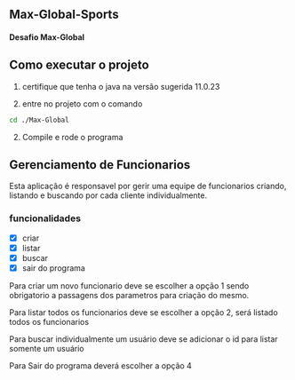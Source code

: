 ## Max-Global-Sports
#### Desafio Max-Global

## Como executar o projeto

1. certifique que tenha o java na versão sugerida 11.0.23

2. entre no projeto com o comando

```sh
cd ./Max-Global
```

2. Compile e rode o programa

## Gerenciamento de Funcionarios

Esta aplicação é responsavel por gerir uma equipe de funcionarios criando, listando e buscando por cada cliente individualmente.

### funcionalidades
- [x] criar
- [x] listar
- [x] buscar
- [x] sair do programa

Para criar um novo funcionario deve se escolher a opção 1
sendo obrigatorio a passagens dos parametros para criação do mesmo.

Para listar todos os funcionarios deve se escolher a opção 2, será listado todos os funcionarios

Para buscar individualmente um usuário deve se adicionar o id para listar somente um usuário

Para Sair do programa deverá escolher a opção 4

